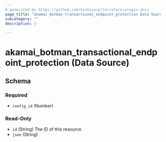 ```yaml
---
# generated by https://github.com/hashicorp/terraform-plugin-docs
page_title: "akamai_botman_transactional_endpoint_protection Data Source - terraform-provider-akamai"
subcategory: ""
description: |-
  
---
```


# akamai_botman_transactional_endpoint_protection (Data Source)





<!-- schema generated by tfplugindocs -->
## Schema

### Required

- `config_id` (Number)

### Read-Only

- `id` (String) The ID of this resource.
- `json` (String)
